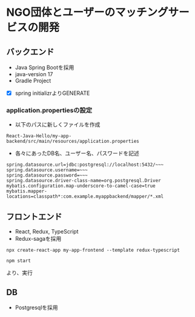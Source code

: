 # NGO団体とユーザーのマッチングサービスの開発

## バックエンド
- Java Spring Bootを採用
- java-version 17
- Gradle Project
- [x] spring initializrよりGENERATE

### application.propertiesの設定
- 以下のパスに新しくファイルを作成
```
React-Java-Hello/my-app-backend/src/main/resources/application.properties
```

- 各々にあったDB名、ユーザー名、パスワードを記述
```
spring.datasource.url=jdbc:postgresql://localhost:5432/~~~
spring.datasource.username=~~~
spring.datasource.password=~~~
spring.datasource.driver-class-name=org.postgresql.Driver
mybatis.configuration.map-underscore-to-camel-case=true
mybatis.mapper-locations=classpath*:com.example.myappbackend/mapper/*.xml
```

## フロントエンド
- React, Redux, TypeScript
- Redux-sagaを採用

```
npx create-react-app my-app-frontend --template redux-typescript
```
```
npm start
```
より、実行

## DB
- Postgresqlを採用
